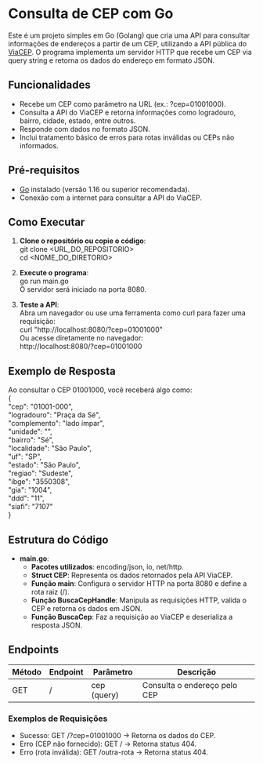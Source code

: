 # Consulta de CEP com Go

Este é um projeto simples em Go (Golang) que cria uma API para consultar informações de endereços a partir de um CEP, utilizando a API pública do [ViaCEP](https://viacep.com.br/). O programa implementa um servidor HTTP que recebe um CEP via query string e retorna os dados do endereço em formato JSON.

## Funcionalidades

- Recebe um CEP como parâmetro na URL (ex.: ?cep=01001000).
- Consulta a API do ViaCEP e retorna informações como logradouro, bairro, cidade, estado, entre outros.
- Responde com dados no formato JSON.
- Inclui tratamento básico de erros para rotas inválidas ou CEPs não informados.

## Pré-requisitos

- [Go](https://golang.org/dl/) instalado (versão 1.16 ou superior recomendada).
- Conexão com a internet para consultar a API do ViaCEP.

## Como Executar

1. **Clone o repositório ou copie o código**:  
   git clone <URL_DO_REPOSITORIO>  
   cd <NOME_DO_DIRETORIO>

2. **Execute o programa**:  
   go run main.go  
   O servidor será iniciado na porta 8080.

3. **Teste a API**:  
   Abra um navegador ou use uma ferramenta como curl para fazer uma requisição:  
   curl "http://localhost:8080/?cep=01001000"  
   Ou acesse diretamente no navegador:  
   http://localhost:8080/?cep=01001000

## Exemplo de Resposta

Ao consultar o CEP 01001000, você receberá algo como:  
{  
  "cep": "01001-000",  
  "logradouro": "Praça da Sé",  
  "complemento": "lado ímpar",  
  "unidade": "",  
  "bairro": "Sé",  
  "localidade": "São Paulo",  
  "uf": "SP",  
  "estado": "São Paulo",  
  "regiao": "Sudeste",  
  "ibge": "3550308",  
  "gia": "1004",  
  "ddd": "11",  
  "siafi": "7107"  
}

## Estrutura do Código

- **main.go**:  
  - **Pacotes utilizados**: encoding/json, io, net/http.  
  - **Struct CEP**: Representa os dados retornados pela API ViaCEP.  
  - **Função main**: Configura o servidor HTTP na porta 8080 e define a rota raiz (/).  
  - **Função BuscaCepHandle**: Manipula as requisições HTTP, valida o CEP e retorna os dados em JSON.  
  - **Função BuscaCep**: Faz a requisição ao ViaCEP e deserializa a resposta JSON.

## Endpoints

| Método | Endpoint       | Parâmetro       | Descrição                          |  
|--------|----------------|-----------------|------------------------------------|  
| GET    | /              | cep (query)     | Consulta o endereço pelo CEP       |

### Exemplos de Requisições  
- Sucesso: GET /?cep=01001000 → Retorna os dados do CEP.  
- Erro (CEP não fornecido): GET / → Retorna status 404.  
- Erro (rota inválida): GET /outra-rota → Retorna status 404.

